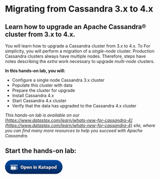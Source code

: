 # Migrating from Cassandra 3.x to 4.x

## Learn how to upgrade an Apache Cassandra® cluster from 3.x to 4.x.

You will learn how to upgrade a Cassandra cluster from 3.x to 4.x. To For simplicity, you will perform a migration of a *single-node* cluster. Production Cassandra clusters always have multiple nodes. Therefore, steps have notes describing the *extra* work necessary to upgrade *multi-node* clusters.

**In this hands-on lab, you will:**
- Configure a single node Cassandra 3.x cluster
- Populate this cluster with data
- Prepare the cluster for upgrade
- Install Cassandra 4.x
- Start Cassandra 4.x cluster
- Verify that the data has upgraded to the Cassandra 4.x cluster

_This hands-on lab is available on our [https://www.datastax.com/learn/whats-new-for-cassandra-4](https://www.datastax.com/learn/whats-new-for-cassandra-4) site, where you can find many more resources to help you succeed with Apache Cassandra._

## Start the hands-on lab:

[![Open in KataPod](https://github.com/DataStax-Academy/katapod-shared-assets/blob/main/images/open-in-katapod.png)](https://gitpod.io/#https://github.com/ArtemChebotko/cassandra4-migrating-from-cassandra3/)
